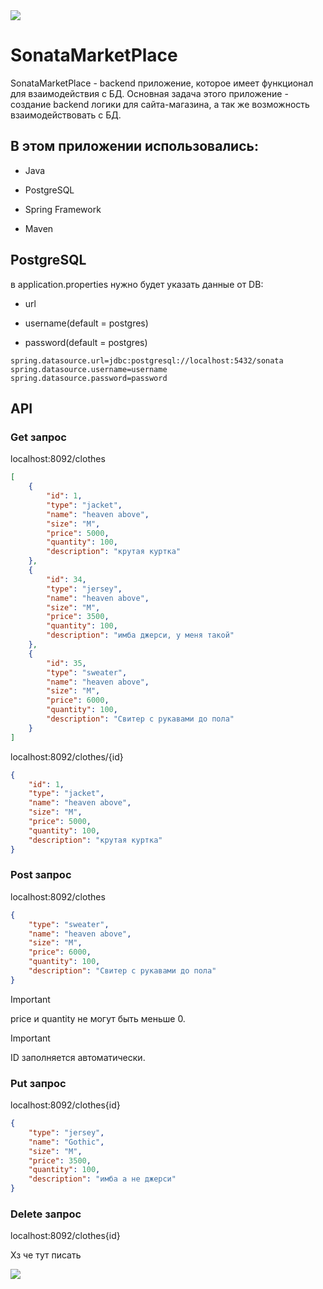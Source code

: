 <img src="https://c.tenor.com/ocbSyB0zW58AAAAC/tenor.gif">


# SonataMarketPlace

SonataMarketPlace - backend приложение, которое имеет функционал для взаимодействия с БД. Основная задача этого приложение - создание backend логики для сайта-магазина, а так же возможность взаимодействовать с БД.

## В этом приложении использовались:

- Java

- PostgreSQL

- Spring Framework

- Maven

## PostgreSQL

в application.properties нужно будет указать данные от DB:

- url

* username(default = postgres)

+ password(default = postgres)
```
spring.datasource.url=jdbc:postgresql://localhost:5432/sonata
spring.datasource.username=username
spring.datasource.password=password
```

## API

### Get запрос
localhost:8092/clothes
```JSON
[
    {
        "id": 1,
        "type": "jacket",
        "name": "heaven above",
        "size": "M",
        "price": 5000,
        "quantity": 100,
        "description": "крутая куртка"
    },
    {
        "id": 34,
        "type": "jersey",
        "name": "heaven above",
        "size": "M",
        "price": 3500,
        "quantity": 100,
        "description": "имба джерси, у меня такой"
    },
    {
        "id": 35,
        "type": "sweater",
        "name": "heaven above",
        "size": "M",
        "price": 6000,
        "quantity": 100,
        "description": "Свитер с рукавами до пола"
    }
]
```
localhost:8092/clothes/{id}
```JSON
{
    "id": 1,
    "type": "jacket",
    "name": "heaven above",
    "size": "M",
    "price": 5000,
    "quantity": 100,
    "description": "крутая куртка"
}
```
### Post запрос

localhost:8092/clothes

```JSON
{
    "type": "sweater",
    "name": "heaven above",
    "size": "M",
    "price": 6000,
    "quantity": 100,
    "description": "Свитер с рукавами до пола"
}
```
> [!IMPORTANT]
> price и quantity не могут быть меньше 0.

> [!IMPORTANT]
> ID заполняется автоматически.

### Put запрос

localhost:8092/clothes{id}

```JSON
{
    "type": "jersey",
    "name": "Gothic",
    "size": "M",
    "price": 3500,
    "quantity": 100,
    "description": "имба а не джерси"
}
```
### Delete запрос

localhost:8092/clothes{id}

Хз че тут писать

<img src="https://c.tenor.com/72ScVNgTGpYAAAAC/tenor.gif">
